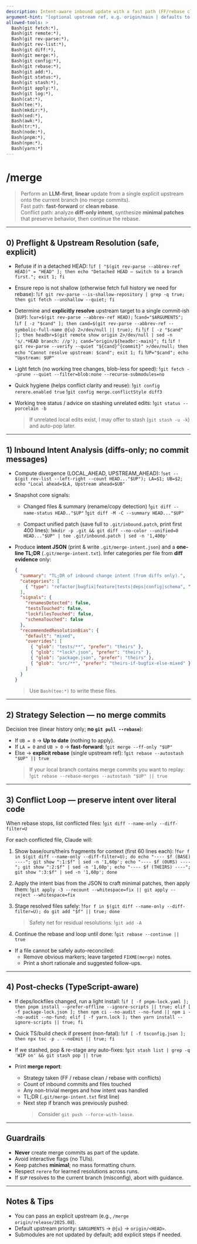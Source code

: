 ```yaml
---
description: Intent-aware inbound update with a fast path (FF/rebase clean) and an LLM-guided conflict path that preserves behavior/intent. Linear history only (no merge commits). This version avoids `git pull --rebase` and always rebases onto a single, explicitly resolved upstream to prevent “rebase onto multiple branches” errors.
argument-hint: "[optional upstream ref, e.g. origin/main | defaults to @{u} or origin/<HEAD>]"
allowed-tools: >
  Bash(git fetch:*),
  Bash(git remote:*),
  Bash(git rev-parse:*),
  Bash(git rev-list:*),
  Bash(git diff:*),
  Bash(git merge:*),
  Bash(git config:*),
  Bash(git rebase:*),
  Bash(git add:*),
  Bash(git status:*),
  Bash(git stash:*),
  Bash(git apply:*),
  Bash(git log:*),
  Bash(cat:*),
  Bash(tee:*),
  Bash(mkdir:*),
  Bash(sed:*),
  Bash(awk:*),
  Bash(tr:*),
  Bash(node:*),
  Bash(pnpm:*),
  Bash(npm:*),
  Bash(yarn:*)
---
```


# /merge

> Perform an **LLM-first**, **linear** update from a single explicit upstream onto the current branch (no merge commits).  
> Fast path: **fast-forward** or **clean rebase**.  
> Conflict path: analyze **diff-only intent**, synthesize **minimal patches** that preserve behavior, then continue the rebase.

---

## 0) Preflight & Upstream Resolution (safe, explicit)

- Refuse if in a detached HEAD:
  !`if [ "$(git rev-parse --abbrev-ref HEAD)" = "HEAD" ]; then echo "Detached HEAD — switch to a branch first."; exit 1; fi`

- Ensure repo is not shallow (otherwise fetch full history we need for rebase):
  !`if git rev-parse --is-shallow-repository | grep -q true; then git fetch --unshallow --quiet; fi`

- Determine and **explicitly resolve** upstream target to a single commit-ish (`$UP`):
  !`cur=$(git rev-parse --abbrev-ref HEAD);`
  !`cand="$ARGUMENTS";`
  !`if [ -z "$cand" ]; then cand=$(git rev-parse --abbrev-ref --symbolic-full-name @{u} 2>/dev/null || true); fi`
  !`if [ -z "$cand" ]; then headbr=$(git remote show origin 2>/dev/null | sed -n 's/.*HEAD branch: //p'); cand="origin/${headbr:-main}"; fi`
  !`if ! git rev-parse --verify --quiet "${cand}^{commit}" >/dev/null; then echo "Cannot resolve upstream: $cand"; exit 1; fi`
  !`UP="$cand"; echo "Upstream: $UP"`

- Light fetch (no working tree changes, blob-less for speed):
  !`git fetch --prune --quiet --filter=blob:none --recurse-submodules=no`

- Quick hygiene (helps conflict clarity and reuse):
  !`git config rerere.enabled true`
  !`git config merge.conflictStyle diff3`

- Working tree status / advice on stashing unrelated edits:
  !`git status --porcelain -b`
  > If unrelated local edits exist, I may offer to stash (`git stash -u -k`) and auto-pop later.

---

## 1) Inbound Intent Analysis (diffs-only; no commit messages)

- Compute divergence (LOCAL_AHEAD, UPSTREAM_AHEAD):
  !`set -- $(git rev-list --left-right --count HEAD..."$UP"); LA=$1; UB=$2; echo "Local ahead=$LA, Upstream ahead=$UB"`

- Snapshot core signals:
  - Changed files & summary (rename/copy detection)
    !`git diff --name-status HEAD.."$UP"`
    !`git diff -M -C --summary HEAD..."$UP"`

  - Compact unified patch (save full to `.git/inbound.patch`, print first 400 lines):
    !`mkdir -p .git && git diff --no-color --unified=0 HEAD..."$UP" | tee .git/inbound.patch | sed -n '1,400p'`

- Produce **intent JSON** (print & write `.git/merge-intent.json`) and a **one-line TL;DR** (`.git/merge-intent.txt`). Infer categories per file from **diff evidence** only:
  ```json
  {
    "summary": "TL;DR of inbound change intent (from diffs only).",
    "categories": [
      { "type": "refactor|bugfix|feature|tests|deps|config|schema", "confidence": 0.00, "rationale": "why", "files": ["..."] }
    ],
    "signals": {
      "renamesDetected": false,
      "testsTouched": false,
      "lockfilesTouched": false,
      "schemaTouched": false
    },
    "recommendedResolutionBias": {
      "default": "mixed",
      "overrides": [
        { "glob": "tests/**", "prefer": "theirs" },
        { "glob": "*lock*.json", "prefer": "theirs" },
        { "glob": "package.json", "prefer": "theirs" },
        { "glob": "src/**", "prefer": "theirs-if-bugfix-else-mixed" }
      ]
    }
  }
  ```
  > Use `Bash(tee:*)` to write these files.

---

## 2) Strategy Selection — **no merge commits**

Decision tree (linear history only; **no `git pull --rebase`**):

- If `UB = 0` → **Up to date** (nothing to apply).
- If `LA = 0` and `UB > 0` → **fast-forward**:
  !`git merge --ff-only "$UP"`
- Else → **explicit rebase** (single upstream ref):
  !`git rebase --autostash "$UP" || true`
  > If your local branch contains merge commits you want to replay:
  !`git rebase --rebase-merges --autostash "$UP" || true`

---

## 3) Conflict Loop — preserve **intent** over literal code

When rebase stops, list conflicted files:
!`git diff --name-only --diff-filter=U`

For each conflicted file, Claude will:
1) Show base/ours/theirs fragments for context (first 60 lines each):
   !`for f in $(git diff --name-only --diff-filter=U); do echo "---- $f (BASE) ----"; git show ":1:$f" | sed -n '1,60p'; echo "---- $f (OURS) ----"; git show ":2:$f" | sed -n '1,60p'; echo "---- $f (THEIRS) ----"; git show ":3:$f" | sed -n '1,60p'; done`

2) Apply the intent bias from the JSON to craft minimal patches, then apply them:
   !`git apply -3 --recount --whitespace=fix || git apply --reject --whitespace=fix`

3) Stage resolved files safely:
   !`for f in $(git diff --name-only --diff-filter=U); do git add "$f" || true; done`
   > Safety net for residual resolutions:
   !`git add -A`

4) Continue the rebase and loop until done:
   !`git rebase --continue || true`

- If a file cannot be safely auto-reconciled:  
  - Remove obvious markers; leave targeted `FIXME(merge)` notes.  
  - Print a short rationale and suggested follow-ups.

---

## 4) Post-checks (TypeScript-aware)

- If deps/lockfiles changed, run a light install:
  !`if [ -f pnpm-lock.yaml ]; then pnpm install --prefer-offline --ignore-scripts || true; elif [ -f package-lock.json ]; then npm ci --no-audit --no-fund || npm i --no-audit --no-fund; elif [ -f yarn.lock ]; then yarn install --ignore-scripts || true; fi`

- Quick TS/build check if present (non-fatal):
  !`if [ -f tsconfig.json ]; then npx tsc -p . --noEmit || true; fi`

- If we stashed, pop & re-stage any auto-fixes:
  !`git stash list | grep -q 'WIP on' && git stash pop || true`

- Print **merge report**:
  - Strategy taken (FF / rebase clean / rebase with conflicts)
  - Count of inbound commits and files touched
  - Any non-trivial merges and how intent was handled
  - TL;DR (`.git/merge-intent.txt` first line)
  - Next step if branch was previously pushed:
    > Consider `git push --force-with-lease`.

---

## Guardrails

- **Never** create merge commits as part of the update.
- Avoid interactive flags (no TUIs).
- Keep patches **minimal**; no mass formatting churn.
- Respect `rerere` for learned resolutions across runs.
- If `$UP` resolves to the current branch (misconfig), abort with guidance.

---

## Notes & Tips

- You can pass an explicit upstream (e.g., `/merge origin/release/2025.08`).  
- Default upstream priority: `$ARGUMENTS` → `@{u}` → `origin/<HEAD>`.  
- Submodules are not updated by default; add explicit steps if needed.

